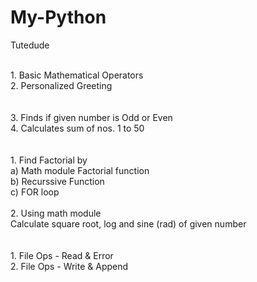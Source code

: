 # My-Python
Tutedude
<br>
<title> Assignment 1 </title><br>
1. Basic Mathematical Operators<br>
2. Personalized Greeting <br>
<br>
<title> Assignment 2 </title> <br>
3. Finds if given number is Odd or Even<br>
4. Calculates sum of nos. 1 to 50 <br>
<br>
<title> Assignment 3 Module 4 </title> <br>
1. Find Factorial by <br>
a) Math module Factorial function <br>
b) Recurssive Function <br>
c) FOR loop<br>
<br>
2. Using math module <br>
Calculate square root, log and sine (rad) of given number <br>
<br>
<title> Assignment 4 Module 5 </title> <br>
1. File Ops - Read & Error <br>
2. File Ops - Write & Append <br>


